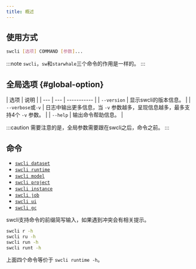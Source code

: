 ```yaml
---
title: 概述
---
```


## 使用方式

```bash
swcli [选项] COMMAND [参数]...
```

:::note
`swcli`，`sw`和`starwhale`三个命令的作用是一样的。
:::

## 全局选项 {#global-option}

| 选项 | 说明 |
| --- | --- | ----------- |
| `--version` | 显示swcli的版本信息。 |
| `--verbose`或`-v` | 日志中输出更多信息，当 `-v` 参数越多，呈现信息越多，最多支持4个 `-v` 参数。 |
| `--help` | 输出命令帮助信息。 |

:::caution
需要注意的是，全局参数需要跟在swcli之后，命令之前。
:::

## 命令

* [`swcli dataset`](./dataset.md)
* [`swcli runtime`](./runtime.md)
* [`swcli model`](./model.md)
* [`swcli project`](./project.md)
* [`swcli instance`](./instance.md)
* [`swcli job`](./job.md)
* [`swcli ui`](./utilities.md#ui)
* [`swcli gc`](./utilities.md#gc)

swcli支持命令的前缀简写输入，如果遇到冲突会有相关提示。

```bash
swcli r -h
swcli ru -h
swcli run -h
swcli runt -h
```

上面四个命令等价于 `swcli runtime -h`。
